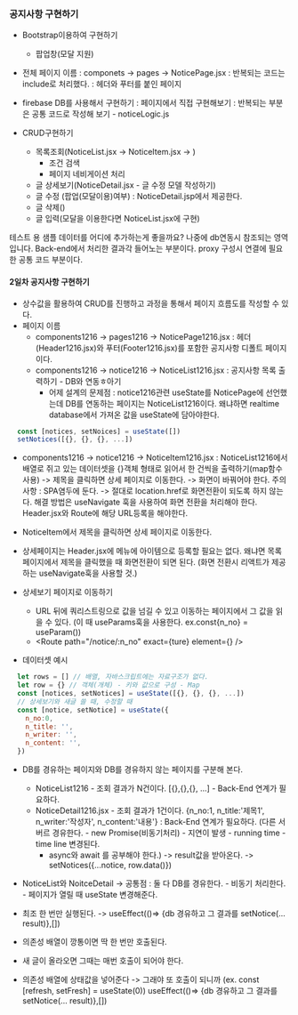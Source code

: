 ### 공지사항 구현하기

- Bootstrap이용하여 구현하기

  - 팝업창(모달 지원)

- 전체 페이지 이름 : componets -> pages -> NoticePage.jsx
  : 반복되는 코드는 include로 처리했다.
  : 헤더와 푸터를 붙인 페이지

- firebase DB를 사용해서 구현하기
  : 페이지에서 직접 구현해보기
  : 반복되는 부분은 공통 코드로 작성해 보기 - noticeLogic.js

- CRUD구현하기
  - 목록조회(NoticeList.jsx -> NoticeItem.jsx -> )
    - 조건 검색
    - 페이지 네비게이션 처리
  - 글 상세보기(NoticeDetail.jsx - 글 수정 모델 작성하기)
  - 글 수정 (팝업(모달이용)여부) : NoticeDetail.jsp에서 제공한다.
  - 글 삭제()
  - 글 입력(모달을 이용한다면 NoticeList.jsx에 구현)

테스트 용 샘플 데이터를 어디에 추가하는게 좋을까요?
나중에 db연동시 참조되는 영역입니다.
Back-end에서 처리한 결과각 들어노는 부분이다.
proxy 구성시 연결에 필요한 공통 코드 부분이다.

#### 2일차 공지사항 구현하기

- 상수값을 활용하여 CRUD를 진행하고 과정을 통해서 페이지 흐름도를 작성할 수 있다.
- 페이지 이름
  - components1216 -> pages1216 -> NoticePage1216.jsx : 헤더(Header1216.jsx)와 푸터(Footer1216.jsx)를 포함한 공지사항 디폴트 페이지 이다.
  - components1216 -> notice1216 -> NoticeList1216.jsx : 공지사항 목록 출력하기 - DB와 연동ㅎ아기
    - 어제 설계의 문제점 : notice1216관련 useState를 NoticePage에 선언했는데 DB를 연동하는 페이지는 NoticeList1216이다.
      왜냐하면 realtime database에서 가져온 값을 useState에 담아야한다.

```javascript
  const [notices, setNoices] = useState([])
  setNotices([{}, {}, {}, ...])
```

- components1216 -> notice1216 -> NoticeItem1216.jsx : NoticeList1216에서 배열로 쥐고 있는 데이터셋을 {}객체 형태로 읽어서 한 건씩을
  출력하기(map함수 사용) -> 제목을 클릭하면 상세 페이지로 이동한다. -> 화면이 바꿔어야 한다.
  주의 사항 : SPA염두에 둔다. -> 절대로 location.href로 화면전환이 되도록 하지 않는다.
  해결 방법은 useNavigate 훅을 사용하여 화면 전환을 처리해야 한다.
  Header.jsx와 Route에 해당 URL등록을 해야한다.

- NoticeItem에서 제목을 클릭하면 상세 페이지로 이동한다.
- 상세페이지는 Header.jsx에 메뉴에 아이템으로 등록할 필요는 없다. 왜냐면 목록 페이지에서 제목을 클릭했을 때 화면전환이 되면 된다.
  (화면 전환시 리액트가 제공하는 useNavigate훅을 사용할 것.)

- 상세보기 페이지로 이동하기

  - URL 뒤에 쿼리스트링으로 값을 넘길 수 있고 이동하는 페이지에서 그 값을 읽을 수 있다.
    (이 때 useParams훅을 사용한다. ex.const{n_no} = useParam())
  - <Route path="/notice/:n_no" exact={ture} element={<NoticeDetail />} />

- 데이터셋 예시

```javascript
  let rows = [] // 배열, 자바스크립트에는 자료구조가 없다.
  let row = {} // 객체(개체) - 키와 값으로 구성 - Map
  const [notices, setNotices] = useState([{}, {}, {}, ...])
  // 상세보기와 새글 쓸 때, 수정할 때
  const [notice, setNotice] = useState({
    n_no:0,
    n_title: '',
    n_writer: '',
    n_content: '',
  })
```

- DB를 경유하는 페이지와 DB를 경유하지 않는 페이지를 구분해 본다.
  - NoticeList1216 - 조회 결과가 N건이다. [{},{},{}, ...] - Back-End 연계가 필요하다.
  - NoticeDetail1216.jsx - 조회 결과가 1건이다. {n_no:1, n_title:'제목1', n_writer:'작성자', n_content:'내용'}
    : Back-End 연계가 필요하다. (다른 서버르 경유한다. - new Promise(비동기처리) - 지연이 발생 - running time - time line 변경된다.
    - async와 await 를 공부해야 한다.) -> result값을 받아온다. -> setNotices({...notice, row.data()})

- NoticeList와 NoitceDetail -> 공통점 : 둘 다 DB를 경유한다. - 비동기 처리한다. - 페이지가 열릴 때 useState 변경해준다.
- 최조 한 번만 실행된다. -> useEffect(()=> {db 경유하고 그 결과를 setNotice(... result)},[])
- 의존성 배열이 깡통이면 딱 한 번만 호출된다.
- 새 글이 올라오면 그때는 매번 호출이 되어야 한다.
- 의존성 배열에 상태값을 넣어준다 -> 그래야 또 호출이 되니까
  (ex. const [refresh, setFresh] = useState(0))
  useEffect(()=> {db 경유하고 그 결과를 setNotice(... result)},[])
